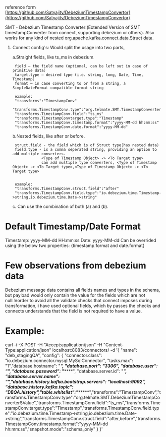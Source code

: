 reference form [https://github.com/Satyajitv/DebeziumTimestampConvertor](https://github.com/Satyajitv/DebeziumTimestampConvertor)



SMT - Debezium Timestamp Converter:(Extended Version of SMT timestampConverter from connect, supporting debezium or others).
Also works for any kind of nested org.apache.kafka.connect.data.Struct data.

1. Connect config's:
	Would split the usage into two parts,

	a.Straight fields, like ts_ms in debezium.

		field – the field name (optional, can be left out in case of primitive data)
		target.type – desired type (i.e. string, long, Date, Time, Timestamp)
		format – in case converting to or from a string, a SimpleDateFormat-compatible format string

		example:
		"transforms":"TimestampConv"
		"transforms.TimestampConv.type":"org.telmate.SMT.TimestampConverter$Value"
		"transforms.TimestampConv.field":"ts_ms"
		"transforms.TimestampConvtarget.type":"Timestamp"
		"transforms.TimestampConv.timestamp.format":"yyyy-MM-dd hh:mm:ss"
		"transforms.TimestampConv.date.format":"yyyy-MM-dd"


	b.Nested fields, like after or before.

		struct.field - the field which is of Struct type(has nested data)
		field.type - is a comma seperated string, providing an option to add multiple converters.
					<Type of Timestamp Object> -> <To Target type>
					can add multiple type converters, <Type of Timestamp Object> -> <To Target type>,<Type of Timestamp Object> -> <To Target type>


		example:
		"transforms.TimestampConv.struct.field":"after"
		"transforms.TimestampConv.field.type":"io.debezium.time.Timestamp->string,io.debezium.time.Date->string"

	c. Can use the combination of both (a) and (b).
	

Default Timestamp/Date Format
==============================
Timestamp: yyyy-MM-dd HH:mm:ss
Date: yyyy-MM-dd
Can be overrided using the below two properties:
{timestamp.format and date.format}
	
Few observations from debezium data
=================================
Debezium message data contains all fields names and types in the schema, but payload would only contain the value for the fields which are not null.Inorder to avoid all the validate checks that connect imposes during transformation, i have used optional fields, which by passes the checks and connects understands that the field is not required to have a value.


Example:
=======
curl -i -X POST -H "Accept:application/json" -H "Content-Type:application/json" localhost:8083/connectors/ -d '{ "name": "deb_stagingQA", "config": { "connector.class": "io.debezium.connector.mysql.MySqlConnector", "tasks.max": "1","database.hostname": "**********", "database.port": "3306", "database.user": "*******", "database.password": "*******", "database.server.id": "*****", "database.server.name": "********","database.history.kafka.bootstrap.servers": "localhost:9092", "database.history.kafka.topic": "DBQA.history","table.whitelist":"********","transforms":"TimestampConv","transforms.TimestampConv.type":"org.telmate.SMT.DebeziumTimestampConverter$Value","transforms.TimestampConv.field":"ts_ms","transforms.TimestampConv.target.type":"Timestamp","transforms.TimestampConv.field.type":"io.debezium.time.Timestamp->string,io.debezium.time.Date->string","transforms.TimestampConv.struct.field":"after,before","transforms.TimestampConv.timestamp.format":"yyyy-MM-dd hh:mm:ss","snapshot.mode":"schema_only" } }'